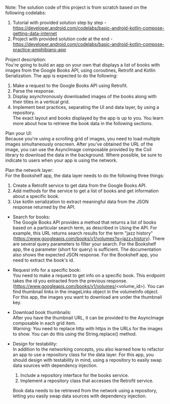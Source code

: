 Note: 
The solution code of this project is from scratch based on the following codelabs:
1. Tutorial with provided solution step by step -
   https://developer.android.com/codelabs/basic-android-kotlin-compose-getting-data-internet
3. Project with provided solution code at the end -
   https://developer.android.com/codelabs/basic-android-kotlin-compose-practice-amphibians-app




Project description:    
You're going to build an app on your own that displays a list of books with images from the Google Books API, using coroutines, Retrofit and Kotlin Serialization. The app is expected to do the following:    
1. Make a request to the Google Books API using Retrofit.    
2. Parse the response.    
3. Display asynchronously downloaded images of the books along with their titles in a vertical grid.    
4. Implement best practices, separating the UI and data layer, by using a repository.    
The exact layout and books displayed by the app is up to you. You learn more about how to retrieve the book data in the following sections.    
    
Plan your UI:    
Because you're using a scrolling grid of images, you need to load multiple images simultaneously onscreen. After you've obtained the URL of the image, you can use the AsyncImage composable provided by the Coil library to download the data in the background. Where possible, be sure to indicate to users when your app is using the network.    
    
Plan the network layer:    
For the Bookshelf app, the data layer needs to do the following three things:    
1. Create a Retrofit service to get data from the Google Books API.    
2. Add methods for the service to get a list of books and get information about a specific book.    
3. Use kotlin serialization to extract meaningful data from the JSON response returned by the API.

- Search for books:    
The Google Books API provides a method that returns a list of books based on a particular search term, as described in Using the API.
For example, this URL returns search results for the term "jazz history" (https://www.googleapis.com/books/v1/volumes?q=jazz+history).
There are several query parameters to filter your search. For the Bookshelf app, the q parameter (short for query) is sufficient.
The documentation also shows the expected JSON response. For the Bookshelf app, you need to extract the book's id.
- Request info for a specific book:    
You need to make a request to get info on a specific book. This endpoint takes the id you extracted from the previous response.
(https://www.googleapis.com/books/v1/volumes/<volume_id>).
You can find thumbnail links in the imageLinks object in the volumeInfo object. For this app, the images you want to download are under the thumbnail key.
- Download book thumbnails:    
After you have the thumbnail URL, it can be provided to the AsyncImage composable in each grid item.    
Warning: You need to replace http with https in the URLs for the images to show. You can do this using the String.replace() method.
- Design for testability:    
In addition to the networking concepts, you also learned how to refactor an app to use a repository class for the data layer. For this app, you should design with testability in mind, using a repository to easily swap data sources with dependency injection.
  1. Include a repository interface for the books service.
  2. Implement a repository class that accesses the Retrofit service.    

  Book data needs to be retrieved from the network using a repository, letting you easily swap data sources with dependency injection.
